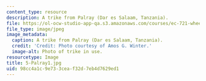 ```yaml
---
content_type: resource
description: A trike from Palray (Dar es Salaam, Tanzania).
file: https://ol-ocw-studio-app-qa.s3.amazonaws.com/courses/ec-721-wheelchair-design-in-developing-countries-spring-2009/98cc4a1c9e733ceaf32d7eb4d7629ed1_5-Palray1.jpg
file_type: image/jpeg
image_metadata:
  caption: A trike from Palray (Dar es Salaam, Tanzania).
  credit: 'Credit: Photo courtesy of Amos G. Winter.'
  image-alt: Photo of trike in use.
resourcetype: Image
title: 5-Palray1.jpg
uid: 98cc4a1c-9e73-3cea-f32d-7eb4d7629ed1
---
```

